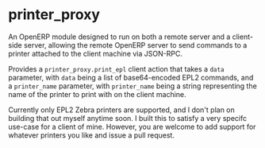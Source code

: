 printer_proxy
==============

An OpenERP module designed to run on both a remote server and a client-side server, allowing the remote OpenERP server to send commands to a printer attached to the client machine via JSON-RPC.

Provides a `printer_proxy.print_epl` client action that takes a `data` parameter, with `data` being a list of base64-encoded EPL2 commands, and a `printer_name` parameter, with `printer_name` being a string representing the name of the printer to print with on the client machine.

Currently only EPL2 Zebra printers are supported, and I don't plan on building that out myself anytime soon. I built this to satisfy a very specifc use-case for a client of mine. However, you are welcome to add support for whatever printers you like and issue a pull request.
